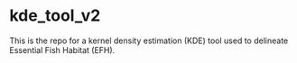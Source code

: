 # kde_tool_v2
This is the repo for a kernel density estimation (KDE) tool used to delineate Essential Fish Habitat (EFH).
